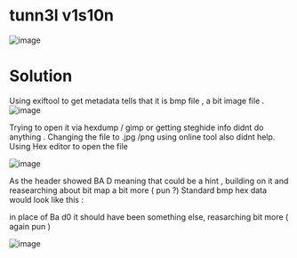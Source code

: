 # tunn3l v1s10n
![image](https://github.com/user-attachments/assets/7f3695f2-02e6-4acf-a067-5f0d54cc1a45)

# Solution
Using exiftool to get metadata tells that it is bmp file , a bit image file . 
![image](https://github.com/user-attachments/assets/23ec3a9b-a669-46ec-ac83-24a9af93fb9b)

Trying to open it via hexdump / gimp or getting steghide info didnt do anything . 
Changing the file to .jpg /png using online tool also didnt help.  
Using Hex editor to open the file 

![image](https://github.com/user-attachments/assets/9f338312-cd77-444b-91d1-6131f9500ac4)

As the header showed BA D meaning that could be a hint , building on it and reasearching about bit map  a bit more ( pun ?)
Standard bmp hex data would look like this : 

in place of Ba d0 it should have been something else, reasarching bit more ( again pun ) 

![image](https://github.com/user-attachments/assets/3ceb5485-6f16-406c-a01c-995a7e7c7b07)
